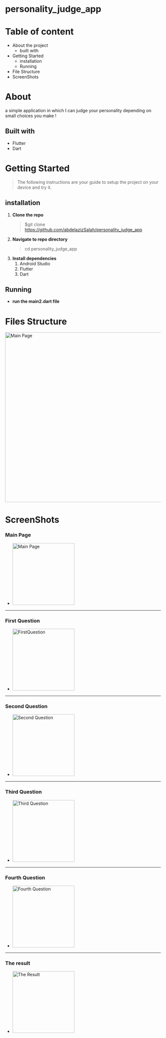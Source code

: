 # personality_judge_app

# Table of content
* About the project 
  * built with
* Getting Started 
  * installation
  * Running
* File Structure
* ScreenShots

# About
 a simple application in which I can judge your personality depending on small choices you make !

## Built with
* Flutter
* Dart 

# Getting Started 
> The following instructions are your guide to setup the project on your device and try it.

## installation 
1. __Clone the repo__
   >$git clone https://github.com/abdelazizSalah/personality_judge_app
2. __Navigate to repo directory__
   >cd personality_judge_app
3. __Install dependencies__ 
   1. Android Studio
   2. Flutter 
   3. Dart  

## Running 
* **run the main2.dart file**

# Files Structure
 <img src="./images/PersonalityQuiz.jpeg" alt="Main Page" width="550"/>

# ScreenShots
 ### **Main Page**
* <img src="./images/MainPage.jpeg" alt="Main Page" width="200"/>
 -------
 ### **First Question**
* <img src="./images/FirstQues.jpeg" alt="FirstQuestion" width="200"/>
 -------
 ### **Second Question**
* <img src="./images/SecondQues.jpeg" alt="Second Question" width="200"/>
 -------
 ### **Third Question**
* <img src="./images/ThirdQues.jpeg" alt="Third Question" width="200"/>
 -------
 ### **Fourth Question**
* <img src="./images/FourthQues.jpeg" alt="Fourth Question" width="200"/>
 -------
 ### **The result**
* <img src="./images/Result.jpeg" alt="The Result" width="200"/>
